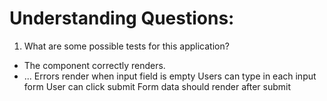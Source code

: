 # Understanding Questions:
1. What are some possible tests for this application?
* The component correctly renders.
* ...
Errors render when input field is empty
Users can type in each input form
User can click submit
Form data should render after submit 